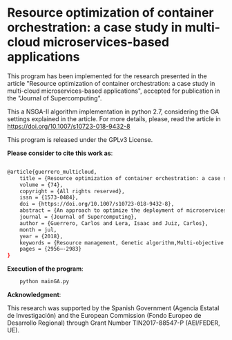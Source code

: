 # Resource optimization of container orchestration: a case study in multi-cloud microservices-based applications

This program has been implemented for the research presented in the article "Resource optimization of container orchestration: a case study in multi-cloud microservices-based applications", accepted for publication in the "Journal of Supercomputing".


This a NSGA-II algorithm implementation in python 2.7, considering the GA settings explained in the article. For more details, please, read the article in https://doi.org/10.1007/s10723-018-9432-8

This program is released under the GPLv3 License.

**Please consider to cite this work as**:

```bash

@article{guerrero_multicloud,
	title = {Resource optimization of container orchestration: a case study in multi-cloud microservices-based applications},
	volume = {74},
	copyright = {All rights reserved},
	issn = {1573-0484},
	doi = {https://doi.org/10.1007/s10723-018-9432-8},
	abstract = {An approach to optimize the deployment of microservices-based applications using containers in multi-cloud architectures is presented. The optimization objectives are three: cloud service cost, network latency among microservices, and time to start a new microservice when a provider becomes unavailable. The decision variables are: the scale level of the microservices; their allocation in the virtual machines; the provider and virtual machine type selection; and the number of virtual machines. The experiments compare the optimization results between a Greedy First-Fit and a Non-dominated Sorting Genetic Algorithm II (NSGA-II). NSGA-II with a two-point crossover operator and three mutation operators obtained an overall improvement of 300\% in regard to the greedy algorithm.},
	journal = {Journal of Supercomputing},
	author = {Guerrero, Carlos and Lera, Isaac and Juiz, Carlos},
	month = jul,
	year = {2018},
	keywords = {Resource management, Genetic algorithm,Multi-objective optimization,Replica placement, MapReduce scheduling, Hadoop},
	pages = {2956–-2983}
}
```

**Execution of the program**:

```bash
    python mainGA.py
```

**Acknowledgment**:

This research was supported by the Spanish Government (Agencia Estatal de Investigación) and the European Commission (Fondo Europeo de Desarrollo Regional) through Grant Number TIN2017-88547-P (AEI/FEDER, UE).
